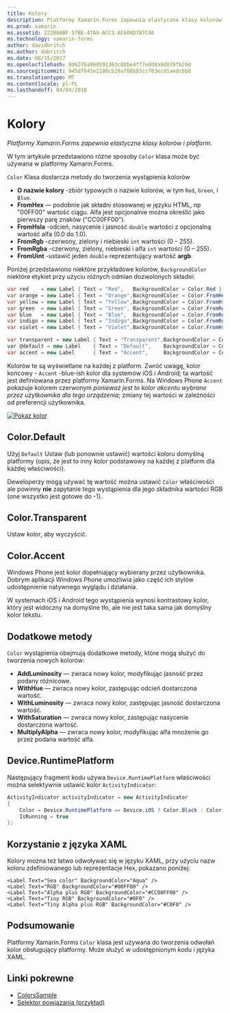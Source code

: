 ```yaml
---
title: Kolory
description: Platformy Xamarin.Forms zapewnia elastyczne klasy kolorów i platform.
ms.prod: xamarin
ms.assetid: 22288ABF-57BE-47A9-ACC3-AC604D787C46
ms.technology: xamarin-forms
author: davidbritch
ms.author: dabritch
ms.date: 08/15/2017
ms.openlocfilehash: 8d6276a96d591363c88be4ff7edd8a9d039fb29d
ms.sourcegitcommit: 945df041e2180cb20af08b83cc703ecd1aedc6b0
ms.translationtype: MT
ms.contentlocale: pl-PL
ms.lasthandoff: 04/04/2018
---
```

# <a name="colors"></a>Kolory

_Platformy Xamarin.Forms zapewnia elastyczne klasy kolorów i platform._

W tym artykule przedstawiono różne sposoby `Color` klasa może być używana w platformy Xamarin.Forms.

`Color` Klasa dostarcza metody do tworzenia wystąpienia kolorów

-  **O nazwie kolory** -zbiór typowych o nazwie kolorów, w tym `Red`, `Green`, i `Blue`.
-  **FromHex** — podobnie jak składni stosowanej w języku HTML, np "00FF00" wartość ciągu. Alfa jest opcjonalnie można określić jako pierwszy parę znaków ("CC00FF00").
-  **FromHsla** -odcień, nasycenie i jasność `double` wartości z opcjonalną wartość alfa (0.0 do 1.0).
-  **FromRgb** -czerwony, zielony i niebieski `int` wartości (0 – 255).
-  **FromRgba** -czerwony, zielony, niebieski i alfa `int` wartości (0 – 255).
-  **FromUint** -ustawić jeden `double` reprezentujący wartość **argb**.

Poniżej przedstawiono niektóre przykładowe kolorów, `BackgroundColor` niektóre etykiet przy użyciu różnych odmian dozwolonych składni:

```csharp
var red    = new Label { Text = "Red",   BackgroundColor = Color.Red };
var orange = new Label { Text = "Orange",BackgroundColor = Color.FromHex("FF6A00") };
var yellow = new Label { Text = "Yellow",BackgroundColor = Color.FromHsla(0.167, 1.0, 0.5, 1.0) };
var green  = new Label { Text = "Green", BackgroundColor = Color.FromRgb (38, 127, 0) };
var blue   = new Label { Text = "Blue",  BackgroundColor = Color.FromRgba(0, 38, 255, 255) };
var indigo = new Label { Text = "Indigo",BackgroundColor = Color.FromRgb (0, 72, 255) };
var violet = new Label { Text = "Violet",BackgroundColor = Color.FromHsla(0.82, 1, 0.25, 1) };

var transparent = new Label { Text = "Transparent",BackgroundColor = Color.Transparent };
var @default = new Label    { Text = "Default",    BackgroundColor = Color.Default };
var accent = new Label      { Text = "Accent",     BackgroundColor = Color.Accent };
```

Kolorów te są wyświetlane na każdej z platform. Zwróć uwagę, kolor końcowy - `Accent` -blue-ish kolor dla systemów iOS i Android; ta wartość jest definiowana przez platformy Xamarin.Forms. Na Windows Phone `Accent` pokazuje kolorem czerwonym *ponieważ jest to kolor akcentu wybrane przez użytkownika dla tego urządzenia*; zmiany tej wartości w zależności od preferencji użytkownika.

 [![Pokaz kolor](colors-images/colors-sml.png "pokaz kolor")](colors-images/colors.png#lightbox "pokaz kolorów")

## <a name="colordefault"></a>Color.Default

Użyj `Default` Ustaw (lub ponownie ustawić) wartości koloru domyślną platformy (opis, że jest to inny kolor podstawowy na każdej z platform dla każdej właściwości).

Deweloperzy mogą używać tę wartość można ustawić `Color` właściwości ale powinny **nie** zapytanie tego wystąpienia dla jego składnika wartości RGB (one wszystko jest gotowe do -1).

## <a name="colortransparent"></a>Color.Transparent

Ustaw kolor, aby wyczyścić.

## <a name="coloraccent"></a>Color.Accent

Windows Phone jest kolor dopełniający wybierany przez użytkownika. Dobrym aplikacji Windows Phone umożliwia jako część ich stylów udostępnienie natywnego wyglądu i działania.

W systemach iOS i Android tego wystąpienia wynosi kontrastowy kolor, który jest widoczny na domyślne tło, ale nie jest taka sama jak domyślny kolor tekstu.

## <a name="additional-methods"></a>Dodatkowe metody

`Color` wystąpienia obejmują dodatkowe metody, które mogą służyć do tworzenia nowych kolorów:

-  **AddLuminosity** — zwraca nowy kolor, modyfikując jasność przez podany różnicowe.
-  **WithHue** — zwraca nowy kolor, zastępując odcień dostarczona wartość.
-  **WithLuminosity** — zwraca nowy kolor, zastępując jasność dostarczona wartość.
-  **WithSaturation** — zwraca nowy kolor, zastępując nasycenie dostarczona wartość.
-  **MultiplyAlpha** — zwraca nowy kolor, modyfikując alfa mnożenie go przez podana wartość alfa.

## <a name="deviceruntimeplatform"></a>Device.RuntimePlatform

Następujący fragment kodu używa `Device.RuntimePlatform` właściwości można selektywnie ustawić kolor `ActivityIndicator`:

```csharp
ActivityIndicator activityIndicator = new ActivityIndicator
{
    Color = Device.RuntimePlatform == Device.iOS ? Color.Black : Color.Default,
    IsRunning = true
};
```

## <a name="using-from-xaml"></a>Korzystanie z języka XAML

Kolory można też łatwo odwoływać się w języku XAML, przy użyciu nazw koloru zdefiniowanego lub reprezentacje Hex, pokazano poniżej:

```xaml
<Label Text="Sea color" BackgroundColor="Aqua" />
<Label Text="RGB" BackgroundColor="#00FF00" />
<Label Text="Alpha plus RGB" BackgroundColor="#CC00FF00" />
<Label Text="Tiny RGB" BackgroundColor="#0F0" />
<Label Text="Tiny Alpha plus RGB" BackgroundColor="#C0F0" />
```

## <a name="summary"></a>Podsumowanie

Platformy Xamarin.Forms `Color` klasa jest używana do tworzenia odwołań kolor obsługujący platformy. Może służyć w udostępnionym kodu i języka XAML.


## <a name="related-links"></a>Linki pokrewne

- [ColorsSample](https://developer.xamarin.com/samples/WorkingWithColors)
- [Selektor powiązania (przykład)](https://developer.xamarin.com/samples/xamarin-forms/UserInterface/BindablePicker/)

